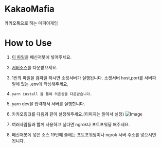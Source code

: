 # KakaoMafia
카카오톡으로 하는 마피아게임

# How to Use
1. [이 파일](https://github.com/Pocript/KakaoMafia/blob/main/client.js)을 메신저봇에 넣어주세요.
2. [서버소스](https://github.com/Pocript/KakaoMafia)를 다운받으세요.
3. 1번의 파일을 컴파일 하시면 소켓서버가 실행됩니다. 소켓서버 host,port를 서버파일에 있는 .env에 작성해주세요,
4. ```
   yarn install 을 통해 의존성을 다운받습니다.
   ```
5. yarn dev을 입력해서 서버를 실행합니다.
6. 카카오링크를 다음과 같이 설정해주세요.(이미지는 알아서 설정)
![Image](https://raw.githubusercontent.com/Pocript/KakaoMafia/main/resource/Screenshot_20220302-144013_Chrome.jpg)

7. 여러사람들과 함께 사용하고 싶다면 ngrok나 포트포워딩 해주세요.
8. 메신저봇에 넣은 소스 19번째 줄에는 포트포워딩이나 ngrok 서버 주소를 넣으시면 됩니다.
